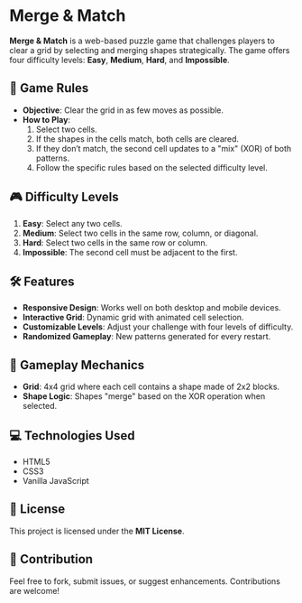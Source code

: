 # Merge & Match

**Merge & Match** is a web-based puzzle game that challenges players to clear a grid by selecting and merging shapes strategically. The game offers four difficulty levels: **Easy**, **Medium**, **Hard**, and **Impossible**.

## 📜 Game Rules

- **Objective**: Clear the grid in as few moves as possible.
- **How to Play**:
  1. Select two cells.  
  2. If the shapes in the cells match, both cells are cleared.  
  3. If they don’t match, the second cell updates to a "mix" (XOR) of both patterns.  
  4. Follow the specific rules based on the selected difficulty level.

## 🎮 Difficulty Levels
1. **Easy**: Select any two cells.
2. **Medium**: Select two cells in the same row, column, or diagonal.
3. **Hard**: Select two cells in the same row or column.
4. **Impossible**: The second cell must be adjacent to the first.

## 🛠️ Features
- **Responsive Design**: Works well on both desktop and mobile devices.
- **Interactive Grid**: Dynamic grid with animated cell selection.
- **Customizable Levels**: Adjust your challenge with four levels of difficulty.
- **Randomized Gameplay**: New patterns generated for every restart.

## 🧩 Gameplay Mechanics
- **Grid**: 4x4 grid where each cell contains a shape made of 2x2 blocks.
- **Shape Logic**: Shapes "merge" based on the XOR operation when selected.

## 💻 Technologies Used
- HTML5
- CSS3
- Vanilla JavaScript

## 📜 License
This project is licensed under the **MIT License**.

## 🙌 Contribution
Feel free to fork, submit issues, or suggest enhancements. Contributions are welcome!

